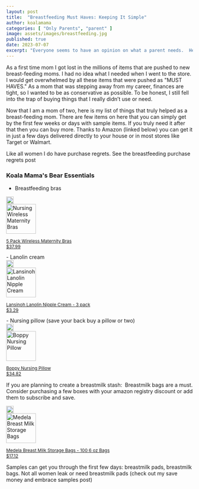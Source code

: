 ```yaml
---
layout: post
title:  "Breastfeeding Must Haves: Keeping It Simple"
author: koalamama
categories: [ "Only Parents", "parent" ]
image: assets/images/breastfeeding.jpg
published: true
date: 2023-07-07
excerpt: "Everyone seems to have an opinion on what a parent needs.  Here is my experience."
---
```


As a first time mom I got lost in the millions of items that are pushed to new breast-feeding moms. I had no idea what I needed when I went to the store. I would get overwhelmed by all these items that were pushed as "MUST HAVES." As a mom that was stepping away from my career, finances are tight, so I wanted to be as conservative as possible. To be honest, I still fell into the trap of buying things that I really didn’t use or need.

Now that I am a mom of two, here is my list of things that truly helped as a breast-feeding mom. There are few items on here that you can simply get by the first few weeks or days with sample items. If you truly need it after that then you can buy more. Thanks to Amazon (linked below) you can get it in just a few days delivered directly to your house or in most stores like Target or Walmart.

Like all women I do have purchase regrets. See the breastfeeding purchase regrets post

### Koala Mama's Bear Essentials

- Breastfeeding bras
<div class="ml-5 mr-5 w-25">
    <a href="https://www.amazon.com/Suekaphin-Wireless-Maternity-Breastfeeding-Lightblue/dp/B076P3RWWP?crid=35DNT20B3ACYM&keywords=breastfeeding+bras&qid=1688629804&sprefix=breastfeeding+bra%2Caps%2C148&sr=8-1-spons&sp_csd=d2lkZ2V0TmFtZT1zcF9hdGY&psc=1&linkCode=ll1&tag=koalaco-20&linkId=476f88c6e33dfb9368520b0683d3c37c&language=en_US&ref_=as_li_ss_tl">
        <img class="mb-2" src="https://upload.wikimedia.org/wikipedia/commons/thumb/a/a9/Amazon_logo.svg/2560px-Amazon_logo.svg.png" alt="Amazon.com Logo" height="20px" width="auto" />
        <br />
        <img class="mb-2" src="https://m.media-amazon.com/images/I/81mjUD9fS5L._AC_UX679_.jpg" alt="Nursing Wireless Maternity Bras" height="80px" width="auto" />
        <br />
        <p class="mb-2" style="font-size: 12px;">5 Pack Wireless Maternity Bras<br />$37.99</p>
    </a>
</div>
- Lanolin cream
<div class="ml-5 mr-5 w-25">
    <a href="https://www.amazon.com/Lansinoh-Lanolin-Nipplecreams-Breastfeeding-Natural/dp/B00FNZQHJA?keywords=lanolin+nipple+cream&qid=1688630813&sprefix=lanolin+%2Caps%2C191&sr=8-7&linkCode=ll1&tag=koalaco-20&linkId=3694d4e559f02367324376c0922ba180&language=en_US&ref_=as_li_ss_tl">
        <img class="mb-2" src="https://upload.wikimedia.org/wikipedia/commons/thumb/a/a9/Amazon_logo.svg/2560px-Amazon_logo.svg.png" alt="Amazon.com Logo" height="20px" width="auto" />
        <br />
        <img class="mb-2" src="https://m.media-amazon.com/images/I/81jfDbubaSL._AC_SX679_PIbundle-3,TopRight,0,0_SH20_.jpg" alt="Lansinoh Lanolin Nipple Cream" height="80px" width="auto" />
        <br />
        <p class="mb-2" style="font-size: 12px;">Lansinoh Lanolin Nipple Cream - 3 pack<br />$3.29</p>
    </a>
</div>
- Nursing pillow (save your back buy a pillow or two)
<div class="ml-5 mr-5 w-25">
    <a href="https://www.amazon.com/Boppy-Nursing-Pillow-Positioner-Naked/dp/B000KW5I6E?crid=I8ULM06XQI15&keywords=nursing+pillow&qid=1688630918&sprefix=nusring+pillo%2Caps%2C142&sr=8-9&linkCode=ll1&tag=koalaco-20&linkId=1b015be6085ad909145d722cc2f6b003&language=en_US&ref_=as_li_ss_tl">
        <img class="mb-2" src="https://upload.wikimedia.org/wikipedia/commons/thumb/a/a9/Amazon_logo.svg/2560px-Amazon_logo.svg.png" alt="Amazon.com Logo" height="20px" width="auto" />
        <br />
        <img class="mb-2" src="https://m.media-amazon.com/images/I/51Y3YwJhTWL._AC_SX569_.jpg" alt="Boppy Nursing Pillow" height="80px" width="auto" />
        <br />
        <p class="mb-2" style="font-size: 12px;">Boppy Nursing Pillow<br />$34.82</p>
    </a>
</div>

If you are planning to create a breastmilk stash: 
Breastmilk bags are a must. Consider purchasing a few boxes with your amazon registry discount or add them to subscribe and save. 
<div class="ml-5 mr-5 w-25">
    <a href="https://www.amazon.com/Medela-Breastfeeding-Self-Standing-Space-Saving-Hygienically/dp/B0723GXKJT?keywords=breastmilk+storage+bag&qid=1688631023&sprefix=breastmilk+%2Caps%2C141&sr=8-6&linkCode=ll1&tag=koalaco-20&linkId=913f987be1bc147c886ab293a17d250e&language=en_US&ref_=as_li_ss_tl">
        <img class="mb-2" src="https://upload.wikimedia.org/wikipedia/commons/thumb/a/a9/Amazon_logo.svg/2560px-Amazon_logo.svg.png" alt="Amazon.com Logo" height="20px" width="auto" />
        <br />
        <img class="mb-2" src="https://m.media-amazon.com/images/I/710eRYnQ0CL._SX466_.jpg" alt="Medela Breast Milk Storage Bags" height="80px" width="auto" />
        <br />
        <p class="mb-2" style="font-size: 12px;">Medela Breast Milk Storage Bags - 100 6 oz Bags<br />$17.12</p>
    </a>
</div>

Samples can get you through the first few days: breastmilk pads, breastmilk bags. Not all women leak or need breastmilk pads (check out my save money and embrace samples post) 
 
